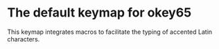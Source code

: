 # The default keymap for okey65  

This keymap integrates macros to facilitate the typing of accented Latin characters.  

